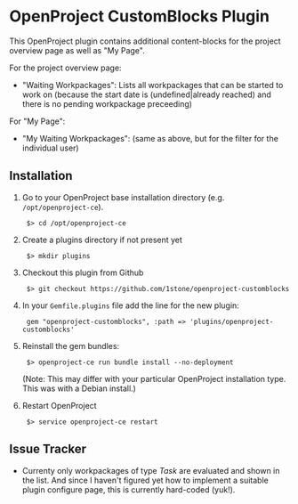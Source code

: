 # OpenProject CustomBlocks Plugin

This OpenProject plugin contains additional content-blocks for the project overview page as well as "My Page".

For the project overview page:

- "Waiting Workpackages": Lists all workpackages that can be started to work on (because the start date is (undefined|already reached) and there is no pending workpackage preceeding)


For "My Page":

- "My Waiting Workpackages": (same as above, but for the filter for the individual user)


## Installation

1. Go to your OpenProject base installation directory (e.g. `/opt/openproject-ce`).

		$> cd /opt/openproject-ce
	
1. Create a plugins directory if not present yet

		$> mkdir plugins

1. Checkout this plugin from Github

		$> git checkout https://github.com/1stone/openproject-customblocks 

1. In your `Gemfile.plugins` file add the line for the new plugin:

		gem "openproject-customblocks", :path => 'plugins/openproject-customblocks'

1. Reinstall the gem bundles:

		$> openproject-ce run bundle install --no-deployment

	(Note: This may differ with your particular OpenProject installation type. This was with a Debian install.)

1. Restart OpenProject

		$> service openproject-ce restart


## Issue Tracker

- Currenty only workpackages of type *Task* are evaluated and shown in the list.
  And since I haven't figured yet how to implement a suitable plugin configure page, this is currently hard-coded (yuk!).
